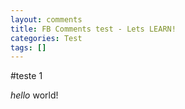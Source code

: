 ```yaml
---
layout: comments
title: FB Comments test - Lets LEARN!
categories: Test
tags: []
---
```


#teste 1

*hello* world!